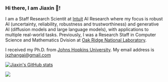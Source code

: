### Hi there, I am Jiaxin 👋! 


<!--
**jxzhangjhu/jxzhangjhu** is a ✨ _special_ ✨ repository because its `README.md` (this file) appears on your GitHub profile.

Here are some ideas to get you started:

- 🔭 I’m currently working on ...
- 🌱 I’m currently learning ...
- 👯 I’m looking to collaborate on ...
- 🤔 I’m looking for help with ...
- 💬 Ask me about ...
- 📫 How to reach me: ...
- 😄 Pronouns: ...
- ⚡ Fun fact: ...
-->

I am a Staff Research Scientit at [Intuit](https://www.intuit.com/) AI Research where my focus is robust AI (uncertainty, reliability, robustness and trustworthiness) and generative AI (diffusion models and large language models), with applications to multiple real-world tasks. Previously, I was a Research Staff in Computer Science and Mathematics Dvision at [Oak Ridge National Laboratory](https://www.ornl.gov/). 

I received my Ph.D. from [Johns Hopkins University](https://www.jhu.edu/).  My email address is jxzhangai@gmail.com 

[![Jiaxin's GitHub stats](https://github-readme-stats.vercel.app/api?username=jxzhangjhu)](https://github.com/anuraghazra/github-readme-stats)
<!-- [![Top Langs](https://github-readme-stats.vercel.app/api/top-langs/?username=jxzhangjhu&theme=material-palenight&hide=Jupyter&layout=compact)](https://github.com/anuraghazra/github-readme-stats) -->

![](https://komarev.com/ghpvc/?username=jxzhangjhu)


<!-- [![Yue's github stats](https://github-readme-stats.vercel.app/api?username=yzhao062&theme=material-palenight&count_private=true&hide=contribs)](https://github.com/anuraghazra/github-readme-stats)
[![Top Langs](https://github-readme-stats.vercel.app/api/top-langs/?username=yzhao062&theme=material-palenight&hide=Jupyter&layout=compact)](https://github.com/anuraghazra/github-readme-stats) -->
